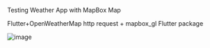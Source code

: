 Testing Weather App with MapBox Map

Flutter+OpenWeatherMap http request + mapbox_gl Flutter package

![image](https://user-images.githubusercontent.com/30658712/133744871-66b780f0-4779-4fac-9dc6-5a667316dd1c.png)

